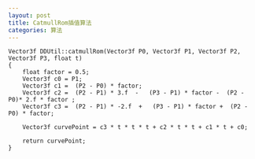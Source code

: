 ```yaml
---
layout: post
title: CatmullRom插值算法
categories: 算法
---
```

		
	Vector3f DDUtil::catmullRom(Vector3f P0, Vector3f P1, Vector3f P2, Vector3f P3, float t)  
	{  
	    float factor = 0.5;  
	    Vector3f c0 = P1;  
	    Vector3f c1 =  (P2 - P0) * factor;  
	    Vector3f c2 =  (P2 - P1) * 3.f  -   (P3 - P1) * factor -  (P2 - P0)* 2.f * factor ;  
	    Vector3f c3 =  (P2 - P1) * -2.f  +   (P3 - P1) * factor +  (P2 - P0) * factor;  
	  
	    Vector3f curvePoint = c3 * t * t * t + c2 * t * t + c1 * t + c0;  
	  
	    return curvePoint;  
	}  
